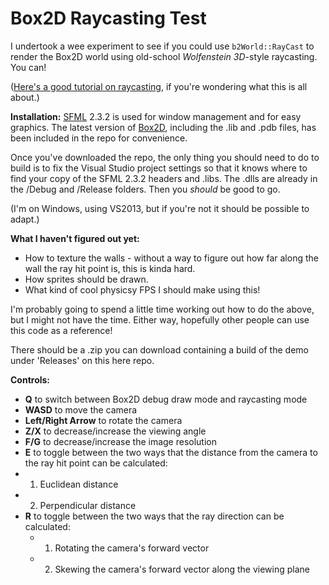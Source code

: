 # Box2D Raycasting Test

I undertook a wee experiment to see if you could use `b2World::RayCast` to render the Box2D world using old-school *Wolfenstein 3D*-style raycasting. You can!

([Here's a good tutorial on raycasting](http://lodev.org/cgtutor/raycasting.html), if you're wondering what this is all about.)

**Installation:** [SFML](http://www.sfml-dev.org/) 2.3.2 is used for window management and for easy graphics. The latest version of [Box2D](https://github.com/erincatto/Box2D), including the .lib and .pdb files, has been included in the repo for convenience.

Once you've downloaded the repo, the only thing you should need to do to build is to fix the Visual Studio project settings so that it knows where to find your copy of the SFML 2.3.2 headers and .libs. The .dlls are already in the /Debug and /Release folders. Then you *should* be good to go.

(I'm on Windows, using VS2013, but if you're not it should be possible to adapt.)

**What I haven't figured out yet:**
- How to texture the walls - without a way to figure out how far along the wall the ray hit point is, this is kinda hard.
- How sprites should be drawn.
- What kind of cool physicsy FPS I should make using this!

I'm probably going to spend a little time working out how to do the above, but I might not have the time. Either way, hopefully other people can use this code as a reference!

There should be a .zip you can download containing a build of the demo under 'Releases' on this here repo.

**Controls:**
- **Q** to switch between Box2D debug draw mode and raycasting mode
- **WASD** to move the camera
- **Left/Right Arrow** to rotate the camera
- **Z/X** to decrease/increase the viewing angle
- **F/G** to decrease/increase the image resolution
- **E** to toggle between the two ways that the distance from the camera to the ray hit point can be calculated:
 - 1) Euclidean distance
 - 2) Perpendicular distance
- **R** to toggle between the two ways that the ray direction can be calculated:
  - 1) Rotating the camera's forward vector
  - 2) Skewing the camera's forward vector along the viewing plane
